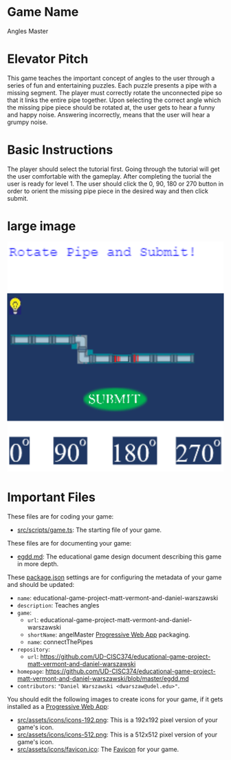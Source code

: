 # Game Name
Angles Master
# Elevator Pitch
This game teaches the important concept of angles to the user through a series of fun and entertaining puzzles. Each puzzle presents a pipe with a missing segment.  The player must correctly rotate the unconnected pipe so that it links the entire pipe together.  Upon selecting the correct angle which the missing pipe piece should be rotated at, the user gets to hear a funny and happy noise.  Answering incorrectly, means that the user will hear a grumpy noise.

# Basic Instructions
The player should select the tutorial first.  Going through the tutorial will get the user comfortable with the gameplay.  After completing the tuorial the user is ready for level 1.  The user should click the 0, 90, 180 or 270 button in order to orient the missing pipe piece in the desired way and then click submit.

# large image
![Alt text](./src/assets/screenshots/large.PNG)


# Important Files

These files are for coding your game:

* [src/scripts/game.ts](src/scripts/game.ts): The starting file of your game.

These files are for documenting your game:

* [egdd.md](egdd.md): The educational game design document describing this game in more depth.

These [package.json](package.json) settings are for configuring the metadata of your game and should be updated:

* `name`: educational-game-project-matt-vermont-and-daniel-warszawski
* `description`: Teaches angles
* `game`:
    * `url`: educational-game-project-matt-vermont-and-daniel-warszawski
    * `shortName`: angelMaster [Progressive Web App](https://medium.com/@amberleyjohanna/seriously-though-what-is-a-progressive-web-app-56130600a093) packaging.
    * `name`: connectThePipes
* `repository`:
    * `url`: https://github.com/UD-CISC374/educational-game-project-matt-vermont-and-daniel-warszawski
* `homepage`: https://github.com/UD-CISC374/educational-game-project-matt-vermont-and-daniel-warszawski/blob/master/egdd.md
* `contributors`: `"Daniel Warszawski <dwarszaw@udel.edu>"`.

You should edit the following images to create icons for your game, if it gets installed as a [Progressive Web App](https://medium.com/@amberleyjohanna/seriously-though-what-is-a-progressive-web-app-56130600a093):

* [src/assets/icons/icons-192.png](src/assets/icons/icons-192.png): This is a 192x192 pixel version of your game's icon.
* [src/assets/icons/icons-512.png](src/assets/icons/icons-512.png): This is a 512x512 pixel version of your game's icon.
* [src/assets/icons/favicon.ico](src/assets/icons/favicon.ico): The [Favicon](https://en.wikipedia.org/wiki/Favicon) for your game.
